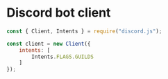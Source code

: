 # Discord bot client

```js
const { Client, Intents } = require("discord.js");

const client = new Client({
    intents: [
        Intents.FLAGS.GUILDS
    ]
});
```
